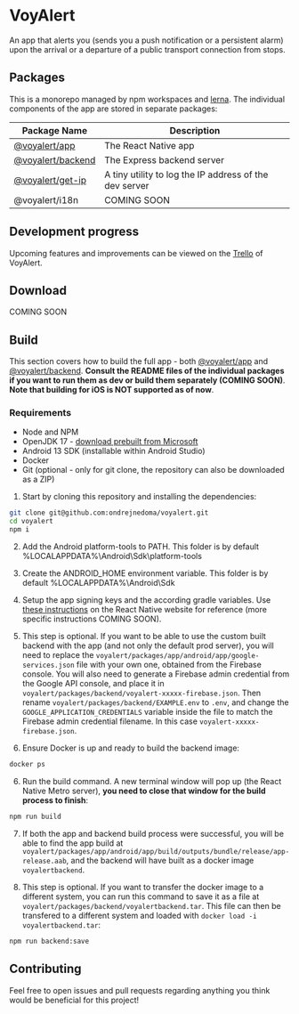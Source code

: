 # VoyAlert

An app that alerts you (sends you a push notification or a persistent alarm) upon the arrival or a departure of a public transport connection from stops.

## Packages

This is a monorepo managed by npm workspaces and [lerna](https://lerna.js.org/docs/getting-started). The individual components of the app are stored in separate packages:

| Package Name                          | Description                                            |
| ------------------------------------- | ------------------------------------------------------ |
| [@voyalert/app](voyalert/app)         | The React Native app                                   |
| [@voyalert/backend](voyalert/backend) | The Express backend server                             |
| [@voyalert/get-ip](voyalert/get-ip)   | A tiny utility to log the IP address of the dev server |
| @voyalert/i18n                        | COMING SOON                                            |

## Development progress

Upcoming features and improvements can be viewed on the [Trello](https://trello.com/b/P7mUIuCp/voyalert) of VoyAlert.

## Download

COMING SOON

## Build

This section covers how to build the full app - both [@voyalert/app](voyalert/app) and [@voyalert/backend](voyalert/backend). **Consult the README files of the individual packages if you want to run them as dev or build them separately (COMING SOON)**. **Note that building for iOS is NOT supported as of now**.

### Requirements

- Node and NPM
- OpenJDK 17 - [download prebuilt from Microsoft](https://learn.microsoft.com/en-us/java/openjdk/download#openjdk-17)
- Android 13 SDK (installable within Android Studio)
- Docker
- Git (optional - only for git clone, the repository can also be downloaded as a ZIP)

1. Start by cloning this repository and installing the dependencies:

```sh
git clone git@github.com:ondrejnedoma/voyalert.git
cd voyalert
npm i
```

2. Add the Android platform-tools to PATH. This folder is by default %LOCALAPPDATA%\Android\Sdk\platform-tools

3. Create the ANDROID_HOME environment variable. This folder is by default %LOCALAPPDATA%\Android\Sdk

4. Setup the app signing keys and the according gradle variables. Use [these instructions](https://reactnative.dev/docs/signed-apk-android) on the React Native website for reference (more specific instructions COMING SOON).

5. This step is optional. If you want to be able to use the custom built backend with the app (and not only the default prod server), you will need to replace the `voyalert/packages/app/android/app/google-services.json` file with your own one, obtained from the Firebase console. You will also need to generate a Firebase admin credential from the Google API console, and place it in `voyalert/packages/backend/voyalert-xxxxx-firebase.json`. Then rename `voyalert/packages/backend/EXAMPLE.env` to `.env`, and change the `GOOGLE_APPLICATION_CREDENTIALS` variable inside the file to match the Firebase admin credential filename. In this case `voyalert-xxxxx-firebase.json`.

6. Ensure Docker is up and ready to build the backend image:

```sh
docker ps
```

6. Run the build command. A new terminal window will pop up (the React Native Metro server), **you need to close that window for the build process to finish**:

```sh
npm run build
```

7. If both the app and backend build process were successful, you will be able to find the app build at `voyalert/packages/app/android/app/build/outputs/bundle/release/app-release.aab`, and the backend will have built as a docker image `voyalertbackend`.

8. This step is optional. If you want to transfer the docker image to a different system, you can run this command to save it as a file at `voyalert/packages/backend/voyalertbackend.tar`. This file can then be transfered to a different system and loaded with `docker load -i voyalertbackend.tar`:

```sh
npm run backend:save
```

## Contributing

Feel free to open issues and pull requests regarding anything you think would be beneficial for this project!
